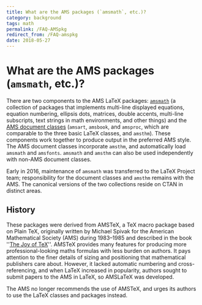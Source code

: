 ```yaml
---
title: What are the AMS packages (`amsmath`, etc.)?
category: background
tags: math
permalink: /FAQ-AMSpkg
redirect_from: /FAQ-amspkg
date: 2018-05-27
---
```


# What are the AMS packages (`amsmath`, etc.)?

There are two components to the AMS LaTeX packages:
[`amsmath`](https://ctan.org/pkg/latex-amsmath) (a collection of
packages that implements multi-line displayed equations, equation numbering,
ellipsis dots, matrices, double accents, multi-line subscripts, text strings in
math environments, and other things) and the
[AMS document classes](https://ctan.org/pkg/amsmthm) (`amsart`,
`amsbook`, and `amsproc`, which are comparable to the three basic LaTeX
classes, and `amsthm`). These components work together to produce output in the
preferred AMS style. The AMS document classes incorporate `amsthm`, and
automatically load `amsmath` and `amsfonts`. `amsmath` and `amsthm` can also be
used independently with non-AMS document classes.

Early in 2016, maintenance of `amsmath` was transferred to the LaTeX Project
team; responsibility for the document classes and `amsthm` remains with the
AMS. The canonical versions of the two collections reside on CTAN in distinct
areas.

## History

These packages were derived from AMSTeX, a TeX macro package based on Plain
TeX, originally written by Michael Spivak for the American Mathematical Society
(AMS) during 1983&ndash;1985 and described in the book ''[The Joy of
TeX](/FAQ-tex-books)''. AMSTeX provides many features for producing more
professional-looking maths formulas with less burden on authors. It pays
attention to the finer details of sizing and positioning that mathematical
publishers care about. However, it lacked automatic numbering and
cross-referencing, and when LaTeX increased in popularity, authors sought to
submit papers to the AMS in LaTeX, so AMSLaTeX was developed.

The AMS no longer recommends the use of AMSTeX, and urges its authors to use
the LaTeX classes and packages instead.


